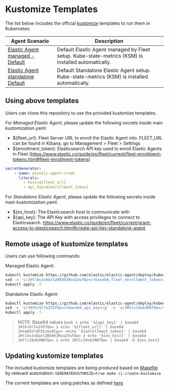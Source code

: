 # Kustomize Templates

The list below includes the official [kustomize](https://github.com/kubernetes-sigs/kustomize) templates to run them in Kubernetes:

Agent Scenario | Description
---- | ----
[Elastic Agent managed - Default ](./elastic-agent-kustomize/default/elastic-agent-managed/) | Default Elastic Agent managed by Fleet setup. Kube-state-metrics (KSM) is installed automatically.
[Elastic Agent standalone Default ](./elastic-agent-kustomize/default/elastic-agent-standalone/) | Default Standalone Elastic Agent setup. Kube-state-metrics (KSM) is installed automatically.

## Using above templates

Users can clone this repository to use the provided kustomize templates.

For *Managed Elastic Agent*, please update the following secrets inside main kustomization.yaml:

- ${fleet_url}: Fleet Server URL to enroll the Elastic Agent into. FLEET_URL can be found in Kibana, go to Management > Fleet > Settings
- ${enrollment_token}: Elasticsearch API key used to enroll Elastic Agents in Fleet (https://www.elastic.co/guide/en/fleet/current/fleet-enrollment-tokens.html#fleet-enrollment-tokens)

```yaml
secretGenerator:
    - name: elastic-agent-creds
      literals:
        - host=${fleet_url}
        - api_key=${enrollment_token}
```

For *Standalone Elastic Agent*, please update the following secrets inside main kustomization.yaml:

- ${es_host}: The Elasticsearch host to communicate with
- ${api_key}: The API Key with access privilleges to connect to Elasticsearch. https://www.elastic.co/guide/en/fleet/current/grant-access-to-elasticsearch.html#create-api-key-standalone-agent


## Remote usage of kustomize templates

Users can use following commands:

Managed Elastic Agent:

```bash
kubectl kustomize https://github.com/elastic/elastic-agent/deploy/kubernetes/elastic-agent-kustomize/default/elastic-agent-managed\?ref\=main | 
sed -e 's/JHtlbnJvbGxtZW50X3Rva2VufQo=/<base64_fleet_enrollment_token>/g' -e 's/JHtmbGVldF91cmx9Cg==/<base64_fleet_url>/g'  | 
kubectl apply -f-
```

Standalone Elastic Agent:

```bash
kubectl kustomize https://github.com/elastic/elastic-agent/deploy/kubernetes/elastic-agent-kustomize/default/elastic-agent-standalone\?ref\=main | 
sed -e 's/JHthcGlfa2V5fQo=/<base64_api_key>/g' -e 's/JHtlc19ob3N0fQo=/<base64_es_host>/g'  | 
kubectl apply -f-
```

> NOTE: Base64 values
    ```bash
    ❯ echo '${api_key}' | base64
    JHthcGlfa2V5fQo=
    ❯ echo '${fleet_url}' | base64
    JHtmbGVldF91cmx9Cg==
    >echo '${enrollment_token}' | base64
    JHtlbnJvbGxtZW50X3Rva2VufQo=
    ❯ echo '${es_host}' | base64
    JHtlc19ob3N0fQo=
    ❯ echo JHtlc19ob3N0fQo= | base64 -D
    ${es_host}
    ```

## Updating kustomize templates

The included kustomize templates are being produced based on [Makefile](deploy/kubernetes/Makefile) by relevant automation: `GENERATEKUSTOMIZE=true make ci-create-kustomize`

The current templates are using patches as defined [here](./elastic-agent-kustomize/default/elastic-agent-managed/kustomization.yaml)
